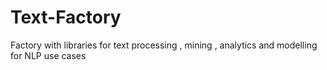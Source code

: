 # Text-Factory
Factory with libraries for text processing , mining , analytics and modelling for NLP use cases
